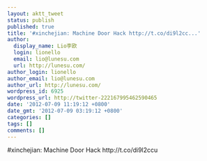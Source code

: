 ```yaml
---
layout: aktt_tweet
status: publish
published: true
title: '#xinchejian: Machine Door Hack http://t.co/di9l2cc...'
author:
  display_name: Lio李欧
  login: lionello
  email: lio@lunesu.com
  url: http://lunesu.com/
author_login: lionello
author_email: lio@lunesu.com
author_url: http://lunesu.com/
wordpress_id: 6925
wordpress_url: http://twitter-222167995462590465
date: '2012-07-09 11:19:12 +0800'
date_gmt: '2012-07-09 03:19:12 +0800'
categories: []
tags: []
comments: []
---
```

<p>#xinchejian: Machine Door Hack http://t.co/di9l2ccu</p>
